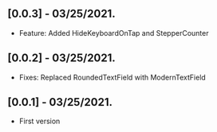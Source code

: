 ## [0.0.3] - 03/25/2021.

* Feature: Added HideKeyboardOnTap and StepperCounter

## [0.0.2] - 03/25/2021.

* Fixes: Replaced RoundedTextField with ModernTextField

## [0.0.1] - 03/25/2021.

* First version
